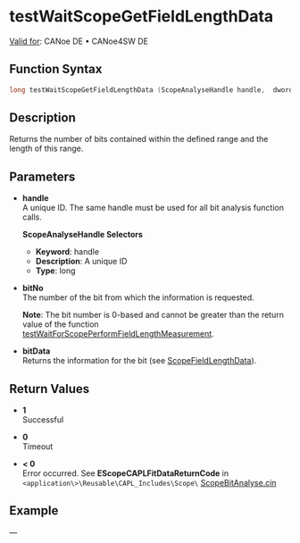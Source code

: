 # testWaitScopeGetFieldLengthData

[Valid for](../../../Shared/FeatureAvailability.md): CANoe DE • CANoe4SW DE

## Function Syntax

```c
long testWaitScopeGetFieldLengthData (ScopeAnalyseHandle handle,  dword bitNo, ScopeFieldLengthData bitData);
```

## Description

Returns the number of bits contained within the defined range and the length of this range.

## Parameters

- **handle**  
  A unique ID. The same handle must be used for all bit analysis function calls.

  **ScopeAnalyseHandle Selectors**

  - **Keyword**: handle
  - **Description**: A unique ID
  - **Type**: long

- **bitNo**  
  The number of the bit from which the information is requested.

  **Note**: The bit number is 0-based and cannot be greater than the return value of the function [testWaitForScopePerformFieldLengthMeasurement](CAPLfunctionTestWaitForScopePerformFieldLengthMeasurement.md).

- **bitData**  
  Returns the information for the bit (see [ScopeFieldLengthData](../../Scope/Classes/CAPLfunctionScopeFieldLengthData.md)).

## Return Values

- **1**  
  Successful

- **0**  
  Timeout

- **\< 0**  
  Error occurred. See **EScopeCAPLFitDataReturnCode** in `<application\>\Reusable\CAPL_Includes\Scope\` [ScopeBitAnalyse.cin](javascript:startDemoLoader('&quot;Reusable\\CAPL_Includes\\Scope&quot;'))

## Example

—
